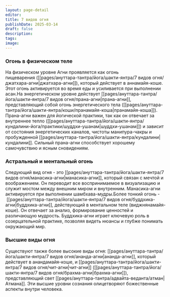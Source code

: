 ```yaml
---
layout: page-detail
editor: 
title: 7 видов огня
publishDate: 2025-03-14
draft: false
description: 
tags: 
image:
---
```

### Огонь в физическом теле

На физическом уровне Агни проявляется как огонь пищеварения ([[pages/ануттара-тантра/йога/шакти-янтра/7 видов огня/джатхара-агни|джатхара-агни]]), который действует в аннамайя-коше. Этот огонь активируется во время еды и усиливается при выполнении асан.На энергетическом уровне действует [[pages/ануттара-тантра/йога/шакти-янтра/7 видов огня/прана-агни|прана-агни]], представляющий собой огонь энергетического тела ([[pages/ануттара-тантра/йога/шакти-янтра/коши/пранамайя-коша|пранамайя-коша]]). Прана-агни важен для йогической практики, так как он отвечает за внутреннее тепло ([[pages/ануттара-тантра/йога/шакти-янтра/кундалини-йога/практики/шуддхи-ушанам|шуддхи-ушанам]]) и зависит от состояния энергетических каналов, чистоты манипура-чакры и пробужденной [[pages/ануттара-тантра/йога/шакти-янтра/кундалини|кундалини]]. Сильный прана-агни способствует хорошему самочувствию и ясным сновидениям.

### Астральный и ментальный огонь

Следующий вид огня - это [[pages/ануттара-тантра/йога/шакти-янтра/7 видов огня/манасика-агни|манасика-агни]], который связан с мечтой и воображением. Он переводит все воспринимаемое в визуализацию и служит мостом между внешним миром и внутренним. Манасика-агни активируется при выполнении шамбхава-мудры.Более тонкий огонь - [[pages/ануттара-тантра/йога/шакти-янтра/7 видов огня/буддхика-агни|буддхика-агни]], действующий в ментальном теле (виджнянамайя-коше). Он отвечает за анализ, формирование ценностей и различающую мудрость. Буддхика-агни играет ключевую роль в созерцательной практике, позволяя видеть нюансы и глубже понимать окружающий мир.

### Высшие виды огня

Существуют также более высокие виды огня: [[pages/ануттара-тантра/йога/шакти-янтра/7 видов огня/ананда-агни|ананда-агни]], который действует в анандамайя-коше, и [[pages/ануттара-тантра/йога/шакти-янтра/7 видов огня/чит-агни|чит-агни]] ([[pages/ануттара-тантра/йога/шакти-янтра/7 видов огня/брахма-агни|брахма-агни]]), представляющий свет [[pages/ануттара-тантра/адвайта-веданта/атман|Атмана]]. Эти высшие уровни сознания олицетворяют божественные аспекты внутри человека.